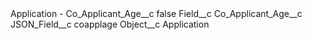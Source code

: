 <?xml version="1.0" encoding="UTF-8"?>
<CustomMetadata xmlns="http://soap.sforce.com/2006/04/metadata" xmlns:xsi="http://www.w3.org/2001/XMLSchema-instance" xmlns:xsd="http://www.w3.org/2001/XMLSchema">
    <label>Application - Co_Applicant_Age__c</label>
    <protected>false</protected>
    <values>
        <field>Field__c</field>
        <value xsi:type="xsd:string">Co_Applicant_Age__c</value>
    </values>
    <values>
        <field>JSON_Field__c</field>
        <value xsi:type="xsd:string">coapplage</value>
    </values>
    <values>
        <field>Object__c</field>
        <value xsi:type="xsd:string">Application</value>
    </values>
</CustomMetadata>
